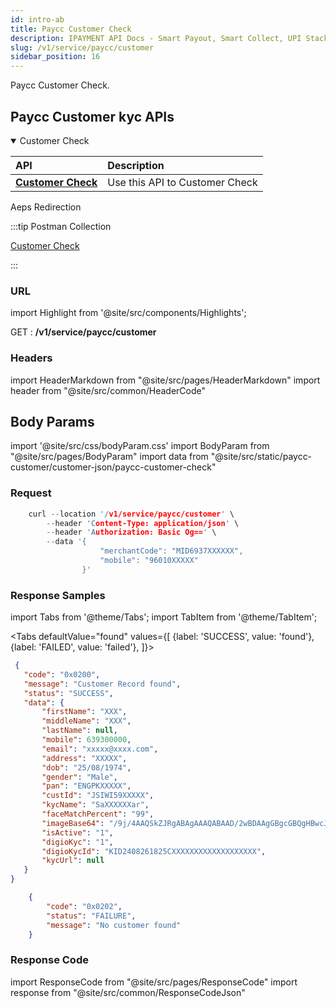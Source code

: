 ```yaml
---
id: intro-ab
title: Paycc Customer Check 
description: IPAYMENT API Docs - Smart Payout, Smart Collect, UPI Stack, Validation Suite, Aeps, Dmt
slug: /v1/service/paycc/customer
sidebar_position: 16
---
```


<p>Paycc Customer Check. </p>

## Paycc Customer kyc APIs


<details open>
<summary> Customer Check </summary>

| API                                                                           | Description                                     |
| :---------------------------------------------------------------------------- | :---------------------------------------------- |
| <a href="/docs/v1/service/paycc/customer">**Customer Check**</a>| Use this API to Customer Check

</details>


Aeps Redirection

:::tip Postman Collection

<a href="https://www.google.com" target="_blank">Customer Check</a>

:::

### URL

import Highlight from '@site/src/components/Highlights';

<Highlight className="post">GET</Highlight> : <strong>/v1/service/paycc/customer</strong>

### Headers

import HeaderMarkdown from "@site/src/pages/HeaderMarkdown"
import header from "@site/src/common/HeaderCode"

<HeaderMarkdown data={header}/>

## Body Params

import '@site/src/css/bodyParam.css'
import BodyParam from "@site/src/pages/BodyParam"
import data from "@site/src/static/paycc-customer/customer-json/paycc-customer-check"

<BodyParam data={data}/>

### Request

```c title="Example Request"
    curl --location '/v1/service/paycc/customer' \
        --header 'Content-Type: application/json' \
        --header 'Authorization: Basic Og==' \
        --data '{
                    "merchantCode": "MID6937XXXXXX",
                    "mobile": "96010XXXXX"
                }'
```

### Response Samples

import Tabs from '@theme/Tabs';
import TabItem from '@theme/TabItem';

<Tabs
    defaultValue="found"
    values={[
        {label: 'SUCCESS', value: 'found'},
        {label: 'FAILED', value: 'failed'},
    ]}>

<TabItem value="found">

 ```json
  {
    "code": "0x0200",
    "message": "Customer Record found",
    "status": "SUCCESS",
    "data": {
        "firstName": "XXX",
        "middleName": "XXX",
        "lastName": null,
        "mobile": 639300000,
        "email": "xxxxx@xxxx.com",
        "address": "XXXXX",
        "dob": "25/08/1974",
        "gender": "Male",
        "pan": "ENGPKXXXXX",
        "custId": "JSIWI59XXXXX",
        "kycName": "SaXXXXXXar",
        "faceMatchPercent": "99",
        "imageBase64": "/9j/4AAQSkZJRgABAgAAAQABAAD/2wBDAAgGBgcGBQgHBwcJCQgKDBQNDAsLDBkSEw8UHRofHh0aHBwgJC4nICIsIxwcKDcpLDAxNDQ0Hyc5PTgyPC4zNDL/2wBDAQkJCQwLDBgNDRgyIRwhMjIyMjIyMjIyMjIyMjIyMjIyMjIyMjIyMjIyMjIyMjIyMjIyMjIyMjIyMjIyMjIyMjL/wAARCADIAKADASIAAhEBAxEB/8QAHwAAAQUBAQEBAQEAAAAAAAAAAAECAwQFBgcICQoL/8QAtRAAAgEDAwIEAwUFBAQAAAF9AQIDAAQRBRIhMUEGE1FhByJxFDKBkaEII0KxwRVS0fAkM2JyggkKFhcYGRolJicoKSo0NTY3ODk6Q0RFRkdISUpTVFVWV1h",
        "isActive": "1",
        "digioKyc": "1",
        "digioKycId": "KID2408261825CXXXXXXXXXXXXXXXXXXX",
        "kycUrl": null
    }
}
 ```

</TabItem>

<TabItem value="failed">

```json
    {
        "code": "0x0202",
        "status": "FAILURE",
        "message": "No customer found"
    }
```

</TabItem>
</Tabs>

### Response Code

import ResponseCode from "@site/src/pages/ResponseCode"
import response from "@site/src/common/ResponseCodeJson"

<ResponseCode data={response}/>
